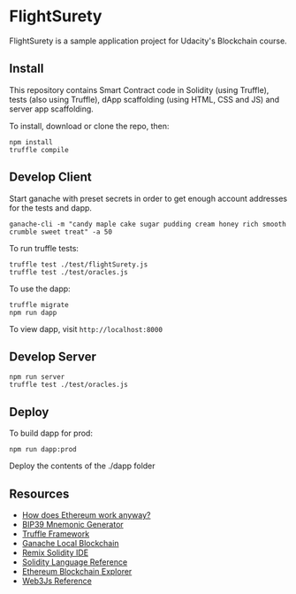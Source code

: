 # FlightSurety

FlightSurety is a sample application project for Udacity's Blockchain course.

## Install

This repository contains Smart Contract code in Solidity (using Truffle), tests (also using Truffle), dApp scaffolding (using HTML, CSS and JS) and server app scaffolding.

To install, download or clone the repo, then:

    npm install
    truffle compile

## Develop Client

Start ganache with preset secrets in order to get enough account addresses for the tests and dapp.

    ganache-cli -m "candy maple cake sugar pudding cream honey rich smooth crumble sweet treat" -a 50

To run truffle tests:

    truffle test ./test/flightSurety.js
    truffle test ./test/oracles.js

To use the dapp:

    truffle migrate
    npm run dapp

To view dapp, visit `http://localhost:8000`

## Develop Server

    npm run server
    truffle test ./test/oracles.js

## Deploy

To build dapp for prod:

    npm run dapp:prod

Deploy the contents of the ./dapp folder

## Resources

* [How does Ethereum work anyway?](https://medium.com/@preethikasireddy/how-does-ethereum-work-anyway-22d1df506369)
* [BIP39 Mnemonic Generator](https://iancoleman.io/bip39/)
* [Truffle Framework](http://truffleframework.com/)
* [Ganache Local Blockchain](http://truffleframework.com/ganache/)
* [Remix Solidity IDE](https://remix.ethereum.org/)
* [Solidity Language Reference](http://solidity.readthedocs.io/en/v0.4.24/)
* [Ethereum Blockchain Explorer](https://etherscan.io/)
* [Web3Js Reference](https://github.com/ethereum/wiki/wiki/JavaScript-API)
